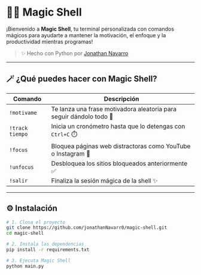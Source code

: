 # 🧙‍♂️ Magic Shell

¡Bienvenido a **Magic Shell**, tu terminal personalizada con comandos mágicos para ayudarte a mantener la motivación, el enfoque y la productividad mientras programas!

> ✨ Hecho con Python por [Jonathan Navarro](https://github.com/jonathanNavarr0)

---

## 🪄 ¿Qué puedes hacer con Magic Shell?

| Comando          | Descripción                                                                 |
|------------------|-----------------------------------------------------------------------------|
| `!motivame`      | Te lanza una frase motivadora aleatoria para seguir dándolo todo 🚀        |
| `!track tiempo`  | Inicia un cronómetro hasta que lo detengas con `Ctrl+C` ⏱️                 |
| `!focus`         | Bloquea páginas web distractoras como YouTube o Instagram 🚫                |
| `!unfocus`       | Desbloquea los sitios bloqueados anteriormente ✅                           |
| `!salir`         | Finaliza la sesión mágica de la shell ✨                                    |

---

## ⚙️ Instalación

```bash
# 1. Clona el proyecto
git clone https://github.com/jonathanNavarr0/magic-shell.git
cd magic-shell

# 2. Instala las dependencias
pip install -r requirements.txt

# 3. Ejecuta Magic Shell
python main.py
